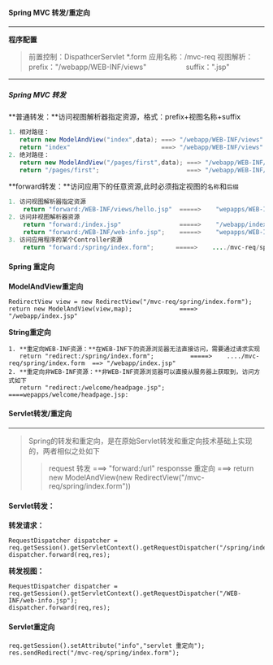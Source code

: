 #### Spring MVC 转发/重定向
--- 
**程序配置**
>前置控制：DispathcerServlet   *.form 
>应用名称：/mvc-req
>视图解析：prefix："/webapp/WEB-INF/views"
　　　　　 suffix：".jsp"

---
##### Spring MVC 转发  
**普通转发：**访问视图解析器指定资源，格式：prefix+视图名称+suffix
``` java
1. 相对路径：
   return new ModelAndView("index",data); ===> "/webapp/WEB-INF/views" + "index" + ".jsp"
   return "index"                         ===> "/webapp/WEB-INF/views" + "index" + ".jsp"
2. 绝对路径：
   return new ModelAndView("/pages/first",data); ===> "/webapp/WEB-INF/views" + "/pages/first" + ".jsp"
   return "/pages/first";                        ===> "/webapp/WEB-INF/views" + "/pages/first" + ".jsp"
```
**forward转发：**访问应用下的任意资源,此时必须指定视图的`名称`和`后缀`
``` java
1. 访问视图解析器指定资源
    return "forward:/WEB-INF/views/hello.jsp"  =====>    "wepapps/WEB-INF/view/hello.jsp"
2. 访问非视图解析器资源
    return "forward:/index.jsp"                =====>    "/webapp/index.jsp"
	return "forward:/WEB-INF/web-info.jsp";    =====>    "wepapps/WEB-INF/web-info.jsp"
3. 访问应用程序的某个Controller资源
    return "forward:/spring/index.form";      =====>    ..../mvc-req/spring/index.form  ==> "/webapp/index.jsp"
```	 

#### Spring 重定向
**ModelAndView重定向**
```
RedirectView view = new RedirectView("/mvc-req/spring/index.form");
return new ModelAndView(view,map);	           ====>     "/webapp/index.jsp"
```
**String重定向**
```
1. **重定向WEB-INF资源：**在WEB-INF下的资源浏览器无法直接访问，需要通过请求实现
   return "redirect:/spring/index.form";          =====>    ..../mvc-req/spring/index.form  ==> "/webapp/index.jsp"
2. **重定向非WEB-INF资源：**非WEB-INF资源浏览器可以直接从服务器上获取到，访问方式如下
   return "redirect:/welcome/headpage.jsp";      ====wepapps/welcome/headpage.jsp:
```
#### Servlet转发/重定向
---

>Spring的转发和重定向，是在原始Servlet转发和重定向技术基础上实现的，两者相似之处如下
>> request   转发     ===>  "forward:/url" 
>>responsse 重定向   ===>   return new ModelAndView(new RedirectView("/mvc-req/spring/index.form"))

#### Servlet转发：
**转发请求：**
```
RequestDispatcher dispatcher = req.getSession().getServletContext().getRequestDispatcher("/spring/index.form");
dispatcher.forward(req,res);
```
**转发视图：**
```
RequestDispatcher dispatcher = req.getSession().getServletContext().getRequestDispatcher("/WEB-INF/web-info.jsp");
dispatcher.forward(req,res);
```
#### Servlet重定向
```
req.getSession().setAttribute("info","servlet 重定向");
res.sendRedirect("/mvc-req/spring/index.form");
```
